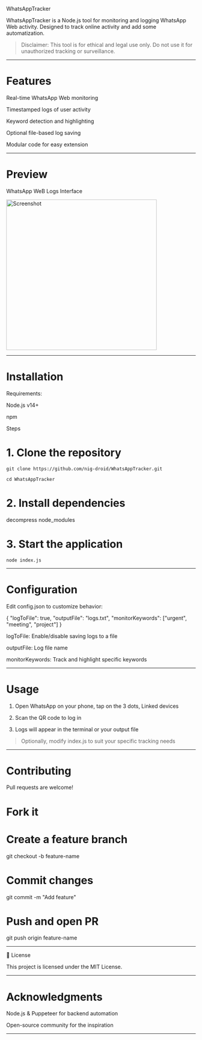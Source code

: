 WhatsAppTracker



WhatsAppTracker is a Node.js tool for monitoring and logging WhatsApp Web activity. Designed to track online activity and add some automatization.

> Disclaimer: This tool is for ethical and legal use only. Do not use it for unauthorized tracking or surveillance.




---
# Features

Real-time WhatsApp Web monitoring

Timestamped logs of user activity

Keyword detection and highlighting

Optional file-based log saving

Modular code for easy extension



---

# Preview

WhatsApp WeB Logs Interface

<img src="./screenshot.png" alt="Screenshot" width="400"/>	



---
# Installation

Requirements:

Node.js v14+

npm


Steps

# 1. Clone the repository
```git clone https://github.com/nig-droid/WhatsAppTracker.git```

```cd WhatsAppTracker```

# 2. Install dependencies
decompress node_modules

# 3. Start the application
```node index.js```


---

# Configuration

Edit config.json to customize behavior:

{
  "logToFile": true,
  "outputFile": "logs.txt",
  "monitorKeywords": ["urgent", "meeting", "project"]
}

logToFile: Enable/disable saving logs to a file

outputFile: Log file name

monitorKeywords: Track and highlight specific keywords



---

# Usage

1. Open WhatsApp on your phone, tap on the 3 dots, Linked devices


2. Scan the QR code to log in


3. Logs will appear in the terminal or your output file



> Optionally, modify index.js to suit your specific tracking needs




---

# Contributing

Pull requests are welcome!

# Fork it
# Create a feature branch
git checkout -b feature-name

# Commit changes
git commit -m "Add feature"

# Push and open PR
git push origin feature-name


---

📄 License

This project is licensed under the MIT License.


---

# Acknowledgments

Node.js & Puppeteer for backend automation

Open-source community for the inspiration

---



